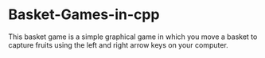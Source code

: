 # Basket-Games-in-cpp
This basket game is a simple graphical game in which you move a basket to capture fruits using the left and right arrow keys on your computer.
 
